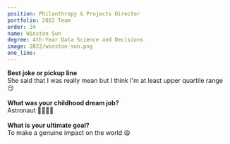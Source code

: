 ```yaml
---
position: Philanthropy & Projects Director
portfolio: 2022 Team
order: 24
name: Winston Sun
degree: 4th-Year Data Science and Decisions
image: 2022/winston-sun.png
one_line:
---
```


**Best joke or pickup line**
<br>
She said that I was really mean but I think I'm at least upper quartile range 😏
<br><br>
**What was your childhood dream job?**
<br>
Astronaut 🌌👨‍🚀🚀
<br><br>
**What is your ultimate goal?**
<br>
To make a genuine impact on the world 😫

